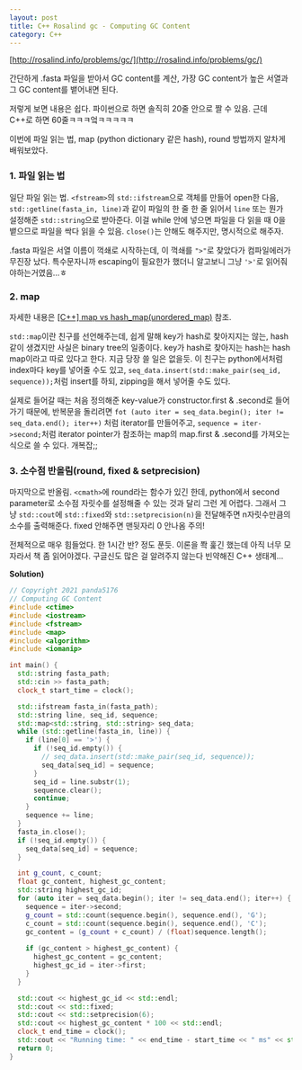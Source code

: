 ```yaml
---
layout: post
title: C++ Rosalind gc - Computing GC Content
category: C++
---
```


[http://rosalind.info/problems/gc/](http://rosalind.info/problems/gc/)

간단하게 .fasta 파일을 받아서 GC content를 계산, 가장 GC content가 높은 서열과 그 GC content를 뱉어내면 된다.

저렇게 보면 내용은 쉽다. 파이썬으로 하면 솔직히 20줄 안으로 짤 수 있음. 근데 C++로 하면 60줄ㅋㅋㅋ엌ㅋㅋㅋㅋㅋ

이번에 파일 읽는 법, map (python dictionary 같은 hash), round 방법까지 알차게 배워보았다.

<!--description-->

### 1. 파일 읽는 법

일단 파일 읽는 법. `<fstream>`의 `std::ifstream`으로 객체를 만들어 open한 다음, `std::getline(fasta_in, line)`과 같이 파일의 한 줄 한 줄 읽어서 `line` 또는 뭔가 설정해준 `std::string`으로 받아준다. 이걸 while 안에 넣으면 파일을 다 읽을 때 0을 뱉으므로 파일을 싹다 읽을 수 있음. `close()`는 안해도 해주지만, 명시적으로 해주자.

.fasta 파일은 서열 이름이 꺽쇄로 시작하는데, 이 꺽쇄를 `">"`로 찾았다가 컴파일에러가 무진장 났다. 특수문자니까 escaping이 필요한가 했더니 알고보니 그냥 `'>'`로 읽어줘야하는거였음...ㅎ

### 2. map 

자세한 내용은 [[C++] map vs hash_map(unordered_map)](https://gracefulprograming.tistory.com/3) 참조.

`std::map`이란 친구를 선언해주는데, 쉽게 말해 key가 hash로 찾아지지는 않는, hash같이 생겼지만 사실은 binary tree의 일종이다. key가 hash로 찾아지는 hash는 hash map이라고 따로 있다고 한다. 지금 당장 쓸 일은 없을듯. 이 친구는 python에서처럼 index마다 key를 넣어줄 수도 있고, `seq_data.insert(std::make_pair(seq_id, sequence));`처럼 insert를 하되, zipping을 해서 넣어줄 수도 있다.

실제로 들어갈 때는 처음 정의해준 key-value가 constructor.first & .second로 들어가기 때문에, 반복문을 돌리려면 `fot (auto iter = seq_data.begin(); iter != seq_data.end(); iter++)` 처럼 iterator를 만들어주고, `sequence = iter->second;`처럼 iterator pointer가 참조하는 map의 map.first & .second를 가져오는 식으로 쓸 수 있다. 개복잡;;

### 3. 소수점 반올림(round, fixed & setprecision)

마지막으로 반올림. `<cmath>`에 round라는 함수가 있긴 한데, python에서 second parameter로 소수점 자릿수를 설정해줄 수 있는 것과 달리 그런 게 어렵다. 그래서 그냥 `std::cout`에 `std::fixed`와 `std::setprecision(n)`을 전달해주면 n자릿수만큼의 소수를 출력해준다. fixed 안해주면 맨뒷자리 0 안나옴 주의!

전체적으로 매우 힘들었다. 한 1시간 반? 정도 푼듯. 이론을 쫙 훑긴 했는데 아직 너무 모자라서 책 좀 읽어야겠다. 구글신도 많은 걸 알려주지 않는다 빈약해진 C++ 생태계...

**Solution)**

```c++
// Copyright 2021 panda5176
// Computing GC Content
#include <ctime>
#include <iostream>
#include <fstream>
#include <map>
#include <algorithm>
#include <iomanip>

int main() {
  std::string fasta_path;
  std::cin >> fasta_path;
  clock_t start_time = clock();

  std::ifstream fasta_in(fasta_path);
  std::string line, seq_id, sequence;
  std::map<std::string, std::string> seq_data;
  while (std::getline(fasta_in, line)) {
    if (line[0] == '>') {
      if (!seq_id.empty()) {
        // seq_data.insert(std::make_pair(seq_id, sequence));
        seq_data[seq_id] = sequence;
      }
      seq_id = line.substr(1);
      sequence.clear();
      continue;
    }
    sequence += line;
  }
  fasta_in.close();
  if (!seq_id.empty()) {
    seq_data[seq_id] = sequence;
  }

  int g_count, c_count;
  float gc_content, highest_gc_content;
  std::string highest_gc_id;
  for (auto iter = seq_data.begin(); iter != seq_data.end(); iter++) {
    sequence = iter->second;
    g_count = std::count(sequence.begin(), sequence.end(), 'G');
    c_count = std::count(sequence.begin(), sequence.end(), 'C');
    gc_content = (g_count + c_count) / (float)sequence.length();
    
    if (gc_content > highest_gc_content) {
      highest_gc_content = gc_content;
      highest_gc_id = iter->first;
    }
  }

  std::cout << highest_gc_id << std::endl;
  std::cout << std::fixed;
  std::cout << std::setprecision(6);
  std::cout << highest_gc_content * 100 << std::endl;
  clock_t end_time = clock();
  std::cout << "Running time: " << end_time - start_time << " ms" << std::endl;
  return 0;
}
```
